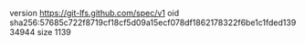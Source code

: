version https://git-lfs.github.com/spec/v1
oid sha256:57685c722f8719cf18cf5d09a15ecf078df1862178322f6be1c1fded13934944
size 1139

